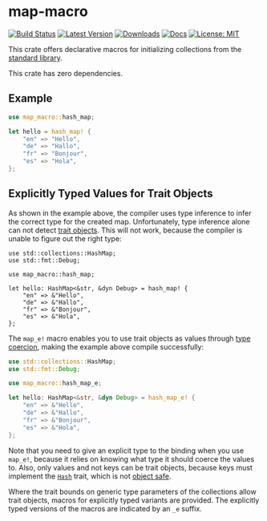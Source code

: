 # map-macro

[![Build Status](https://github.com/jofas/map_macro/actions/workflows/build.yml/badge.svg)](https://github.com/jofas/map_macro/actions/workflows/build.yml)
[![Latest Version](https://img.shields.io/crates/v/map-macro.svg)](https://crates.io/crates/map-macro)
[![Downloads](https://img.shields.io/crates/d/map-macro?label=downloads)](https://crates.io/crates/map-macro)
[![Docs](https://img.shields.io/badge/docs-latest-blue.svg)](https://docs.rs/map-macro/latest/map_macro)
[![License: MIT](https://img.shields.io/badge/License-MIT-blue.svg)](https://opensource.org/licenses/MIT)

This crate offers declarative macros for initializing collections from the 
[standard library][std].

This crate has zero dependencies.

## Example

```rust
use map_macro::hash_map;

let hello = hash_map! {
    "en" => "Hello",
    "de" => "Hallo",
    "fr" => "Bonjour",
    "es" => "Hola",
};
```

## Explicitly Typed Values for Trait Objects

As shown in the example above, the compiler uses type inference to infer the correct type 
for the created map.
Unfortunately, type inference alone can not detect [trait objects][trait objects].
This will not work, because the compiler is unable to figure out the right type:

```compile_fail
use std::collections::HashMap;
use std::fmt::Debug;

use map_macro::hash_map;

let hello: HashMap<&str, &dyn Debug> = hash_map! {
    "en" => &"Hello",
    "de" => &"Hallo",
    "fr" => &"Bonjour",
    "es" => &"Hola",
};
```

The `map_e!` macro enables you to use trait objects as values through 
[type coercion][type coercion], making the example above compile successfully:

```rust
use std::collections::HashMap;
use std::fmt::Debug;

use map_macro::hash_map_e;

let hello: HashMap<&str, &dyn Debug> = hash_map_e! {
    "en" => &"Hello",
    "de" => &"Hallo",
    "fr" => &"Bonjour",
    "es" => &"Hola",
};
```

Note that you need to give an explicit type to the binding when you use `map_e!`, because 
it relies on knowing what type it should coerce the values to.
Also, only values and not keys can be trait objects, because keys must
implement the [`Hash`][hash] trait, which is not 
[object safe][object safe].

Where the trait bounds on generic type parameters of the collections allow trait objects, 
macros for explicitly typed variants are provided.
The explicitly typed versions of the macros are indicated by an `_e` suffix.

[std]: https://doc.rust-lang.org/std/collections/index.html
[trait objects]: https://doc.rust-lang.org/reference/types/trait-object.html
[type coercion]: https://doc.rust-lang.org/reference/type-coercions.html
[object safe]: https://doc.rust-lang.org/reference/items/traits.html#object-safety
[hash]: https://doc.rust-lang.org/std/hash/trait.Hash.html
